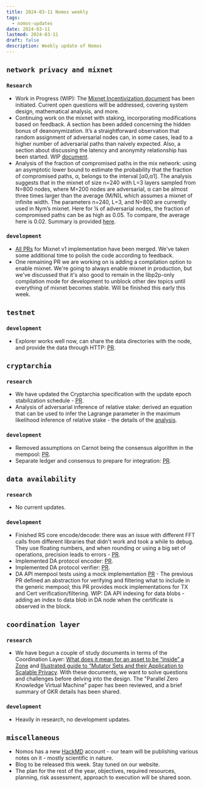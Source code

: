 ```yaml
---
title: 2024-03-11 Nomos weekly
tags:
  - nomos-updates
date: 2024-03-11
lastmod: 2024-03-11
draft: false
description: Weekly update of Nomos
---
```

## `network privacy and mixnet`

### `Research`

- Work in Progress (WIP): The [Mixnet Incentivization document](https://www.notion.so/Mixnet-Incentivization-6db9731a221b49878224afd916e2b3ac) has been initiated. Current open questions will be addressed, covering system design, mathematical analysis, and more.
- Continuing work on the mixnet with staking, incorporating modifications based on feedback. A section has been added concerning the hidden bonus of deanonymization. It’s a straightforward observation that random assignment of adversarial nodes can, in some cases, lead to a higher number of adversarial paths than naively expected. Also, a section about discussing the latency and anonymity relationship has been started. WIP [document](https://www.notion.so/Mixnet-with-Staking-c8ec3bfd461f4989b3ebbcf4b4b15324#2e57424c79bd44b19c4c4dd624f544b2).
- Analysis of the fraction of compromised paths in the mix network: using an asymptotic lower bound to estimate the probability that the fraction of compromised paths, α, belongs to the interval [α0​,α1​]. The analysis suggests that in the mixnet of size n=240 with L=3 layers sampled from N=800 nodes, where M=200 nodes are adversarial, α can be almost three times larger than the average (M/N)L which assumes a mixnet of infinite width. The parameters n=240, L=3, and N=800 are currently used in Nym’s mixnet. Here for ¼ of adversarial nodes, the fraction of compromised paths can be as high as 0.05. To compare, the average here is 0.02. Summary is provided [here](https://www.notion.so/Analysis-of-failures-in-the-mix-network-feeef349720842759c59785af71c7c59?pvs=4).

### `development`

- [All PRs](https://github.com/logos-co/nomos-node/pull/569) for Mixnet v1 implementation have been merged. We've taken some additional time to polish the code according to feedback.
- One remaining PR we are working on is adding a compilation option to enable mixnet. We're going to always enable mixnet in production, but we've discussed that it's also good to remain in the libp2p-only compilation mode for development to unblock other dev topics until everything of mixnet becomes stable. Will be finished this early this week.

## `testnet`

### `development`

- Explorer works well now, can share the data directories with the node, and provide the data through HTTP: [PR](https://github.com/logos-co/nomos-node/pull/603).

## `cryptarchia`

### `research`

- We have updated the Cryptarchia specification with the update epoch stabilization schedule - [PR](https://github.com/logos-co/nomos-specs/pull/79).
- Analysis of adversarial inference of relative stake: derived an equation that can be used to infer the Lagrange parameter in the maximum likelihood inference of relative stake - the details of the [analysis](https://www.overleaf.com/project/656dfacf4929b4a3d6d2ffe5).

### `development`

- Removed assumptions on Carnot being the consensus algorithm in the mempool: [PR](https://github.com/logos-co/nomos-node/pull/605).
- Separate ledger and consensus to prepare for integration: [PR](https://github.com/logos-co/nomos-node/pull/606).

## `data availability`

### `research`

- No current updates.

### `development`

- Finished RS core encode/decode: there was an issue with different FFT calls from different libraries that didn't work and took a while to debug. They use floating numbers, and when rounding or using a big set of operations, precision leads to errors - [PR](https://github.com/logos-co/nomos-specs/pull/75).
- Implemented DA protocol encoder: [PR](https://github.com/logos-co/nomos-specs/pull/76).
- Implemented DA protocol verifier: [PR](https://github.com/logos-co/nomos-specs/pull/78).
- DA API mempool tests using a mock implementation [PR](https://github.com/logos-co/nomos-node/pull/604) - The previous PR defined an abstraction for verifying and filtering what to include in the generic mempool; this PR provides mock implementations for TX and Cert verification/filtering. WIP: DA API indexing for data blobs - adding an index to data blob in DA node when the certificate is observed in the block.

## `coordination layer`

### `research`

- We have begun a couple of study documents in terms of the Coordination Layer: [What does it mean for an asset to be “inside” a Zone](https://www.notion.so/What-does-it-mean-for-an-asset-to-be-inside-a-Zone-a38134e2667e43fb80ccf6df0e3d1def) and [Illustrated guide to “Mutator Sets and their Application to Scalable Privacy](https://www.notion.so/Illustrated-guide-to-Mutator-Sets-and-their-Application-to-Scalable-Privacy-17236ccd86994a03b8a4541ea0341a6d). With these documents, we want to solve questions and challenges before delving into the design. The "Parallel Zero Knowledge Virtual Machine" paper has been reviewed, and a brief summary of GKR details has been shared.

### `development`

- Heavily in research, no development updates.

## `miscellaneous`

- Nomos has a new [HackMD](https://hackmd.io/@Nomos) account - our team will be publishing various notes on it - mostly scientific in nature.
- Blog to be released this week. Stay tuned on our website.
- The plan for the rest of the year, objectives, required resources, planning, risk assessment, approach to execution will be shared soon.